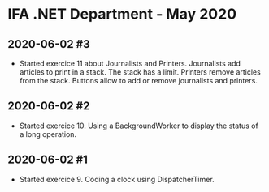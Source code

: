 IFA .NET Department - May 2020
==============================
## 2020-06-02 #3

* Started exercice 11 about Journalists and Printers.
Journalists add articles to print in a stack. The stack has a limit.
Printers remove articles from the stack.
Buttons allow to add or remove journalists and printers.

## 2020-06-02 #2

* Started exercice 10. Using a BackgroundWorker to display the status of a long operation.

## 2020-06-02 #1

* Started exercice 9. Coding a clock using DispatcherTimer.